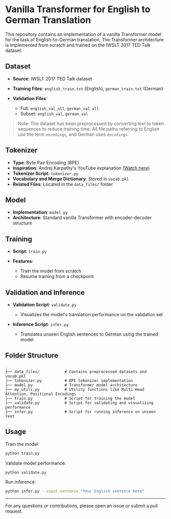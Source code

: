# Vanilla Transformer for English to German Translation

This repository contains an implementation of a vanilla Transformer model for the task of English-to-German translation. The Transformer architecture is implemented from scratch and trained on the IWSLT 2017 TED Talk dataset.

## Dataset

* **Source**: IWSLT 2017 TED Talk dataset
* **Training Files**: `english_train.txt` (English), `german_train.txt` (German)
* **Validation Files**:

  * Full: `english_val_all`, `german_val_all`
  * Subset: `english_val`, `german_val`

> Note: The dataset has been preprocessed by converting text to token sequences to reduce training time. All file paths referring to English use the term `encodings`, and German uses `decodings`.

## Tokenizer

* **Type**: Byte Pair Encoding (BPE)
* **Inspiration**: Andrej Karpathy's YouTube explanation ([Watch here](https://www.youtube.com/watch?v=zduSFxRajkE))
* **Tokenizer Script**: `tokenizer.py`
* **Vocabulary and Merge Dictionary**: Stored in `vocab.pkl`
* **Related Files**: Located in the `data_files/` folder

## Model

* **Implementation**: `model.py`
* **Architecture**: Standard vanilla Transformer with encoder-decoder structure

## Training

* **Script**: `train.py`
* **Features**:

  * Train the model from scratch
  * Resume training from a checkpoint

## Validation and Inference

* **Validation Script**: `validate.py`

  * Visualizes the model's translation performance on the validation set

* **Inference Script**: `infer.py`

  * Translates unseen English sentences to German using the trained model

## Folder Structure

```
.
├── data_files/           # Contains preprocessed datasets and vocab.pkl
├── tokenizer.py          # BPE tokenizer implementation
├── model.py              # Transformer model architecture
├── my_utils.py           # Utility functions like Multi Head Attention, Positional Encodings
├── train.py              # Script for training the model
├── validate.py           # Script for validating and visualizing performance
├── infer.py              # Script for running inference on unseen text
```

## Usage

Train the model:

```bash
python train.py
```

Validate model performance:

```bash
python validate.py
```

Run inference:

```bash
python infer.py --input_sentence "Your English sentence here"
```

---

For any questions or contributions, please open an issue or submit a pull request.
